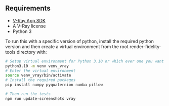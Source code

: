 ## Requirements

- [V-Ray App SDK](https://www.chaos.com/vray/application-sdk)
- A V-Ray license
- Python 3

To run this with a specific version of python, install the required python version and then create
a virtual environment from the root render-fidelity-tools directory with:

```bash
# Setup virtual environment for Python 3.10 or which ever one you want
python3.10 -m venv venv_vray
# Enter the virtual environment
source venv_vray/bin/activate
# Install the required packages
pip install numpy pyquaternion numba pillow

# Then run the tests
npm run update-screenshots vray
```
